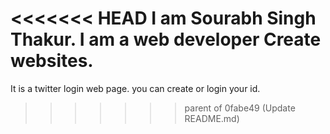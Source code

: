 
<<<<<<< HEAD
I am Sourabh Singh Thakur.  I am a web developer Create websites.
=======
It is a twitter login web page. you can create or login your id.
>>>>>>> parent of 0fabe49 (Update README.md)
